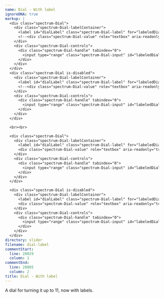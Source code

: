 ```yaml
---
name: Dial - With label
ignoreDNA: true
markup: |
  <div class="spectrum-Dial">
    <div class="spectrum-Dial-labelContainer">
      <label id="dialLabel" class="spectrum-Dial-label" for="labeledDial">Label</label>
      <!--<div class="spectrum-Dial-value" role="textbox" aria-readonly="true" aria-labelledby="dialLabel">54</div>-->
    </div>
    <div class="spectrum-Dial-controls">
      <div class="spectrum-Dial-handle" tabindex="0">
        <input type="range" class="spectrum-Dial-input" id="labeledDial" min="0" max="100" value="0">
      </div>
    </div>
  </div>
  <div class="spectrum-Dial is-disabled">
    <div class="spectrum-Dial-labelContainer">
      <label id="dialLabel" class="spectrum-Dial-label" for="labeledDial">Label</label>
      <!--<div class="spectrum-Dial-value" role="textbox" aria-readonly="true" aria-labelledby="dialLabel">54</div>-->
    </div>
    <div class="spectrum-Dial-controls">
      <div class="spectrum-Dial-handle" tabindex="0">
        <input type="range" class="spectrum-Dial-input" id="labeledDial" min="0" max="100" value="0">
      </div>
    </div>
  </div>

  <br><br>

  <div class="spectrum-Dial">
    <div class="spectrum-Dial-labelContainer">
      <label id="dialLabel" class="spectrum-Dial-label" for="labeledDial">Label</label>
      <div class="spectrum-Dial-value" role="textbox" aria-readonly="true" aria-labelledby="dialLabel">54</div>
    </div>
    <div class="spectrum-Dial-controls">
      <div class="spectrum-Dial-handle" tabindex="0">
        <input type="range" class="spectrum-Dial-input" id="labeledDial" min="0" max="100" value="0">
      </div>
    </div>
  </div>

  <div class="spectrum-Dial is-disabled">
    <div class="spectrum-Dial-labelContainer">
      <label id="dialLabel" class="spectrum-Dial-label" for="labeledDial">Label</label>
      <div class="spectrum-Dial-value" role="textbox" aria-readonly="true" aria-labelledby="dialLabel">54</div>
    </div>
    <div class="spectrum-Dial-controls">
      <div class="spectrum-Dial-handle" tabindex="0">
        <input type="range" class="spectrum-Dial-input" id="labeledDial" min="0" max="100" value="0">
      </div>
    </div>
  </div>
directory: slider
filename: dial-label
commentStart:
  line: 28029
  column: 1
commentEnd:
  line: 28085
  column: 2
title: Dial - With label
---
```

A dial for turning it up to 11, now with labels.